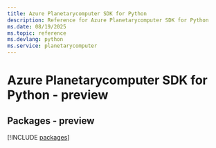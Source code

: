 ```yaml
---
title: Azure Planetarycomputer SDK for Python
description: Reference for Azure Planetarycomputer SDK for Python
ms.date: 08/19/2025
ms.topic: reference
ms.devlang: python
ms.service: planetarycomputer
---
```

# Azure Planetarycomputer SDK for Python - preview
## Packages - preview
[!INCLUDE [packages](planetarycomputer-index.md)]